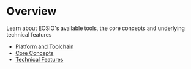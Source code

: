 # Overview

Learn about EOSIO's available tools, the core concepts and underlying technical features

* [Platform and Toolchain](https://github.com/EOSIO/welcome/blob/master/docs/01_overview/01_platform_and_toolchain.md)
* [Core Concepts](https://github.com/EOSIO/welcome/blob/master/docs/01_overview/02_core_concepts.md)
* [Technical Features](https://github.com/EOSIO/welcome/blob/master/docs/01_overview/03_technical_features.md)

